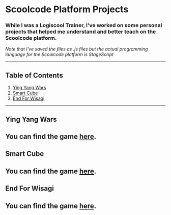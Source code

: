 
# Scoolcode Platform Projects

### While I was a Logiscool Trainer, I've worked on some personal projects that helped me understand and better teach on the Scoolcode platform. 

*Note that I've saved the files as .js files but the actual programming language for the Scoolcode platform is StageScript*

---
## Table of Contents

 1. [Ying Yang Wars](#Ying-Yang-Wars)
 2. [Smart Cube](#smart-cube)
 3. [End For Wisagi](#end-for-wisagi)


---

## Ying Yang Wars

You can find the game [here](https://play.scoolcode.com/65ef64977d04975a9f54f5b2?).
---
## Smart Cube

You can find the game [here](https://play.scoolcode.com/65fc87e3aca38318d2c91d63?).
---

## End For Wisagi

You can find the game [here](https://play.scoolcode.com/65f016776bd2cb4fbac5a564?).
---


